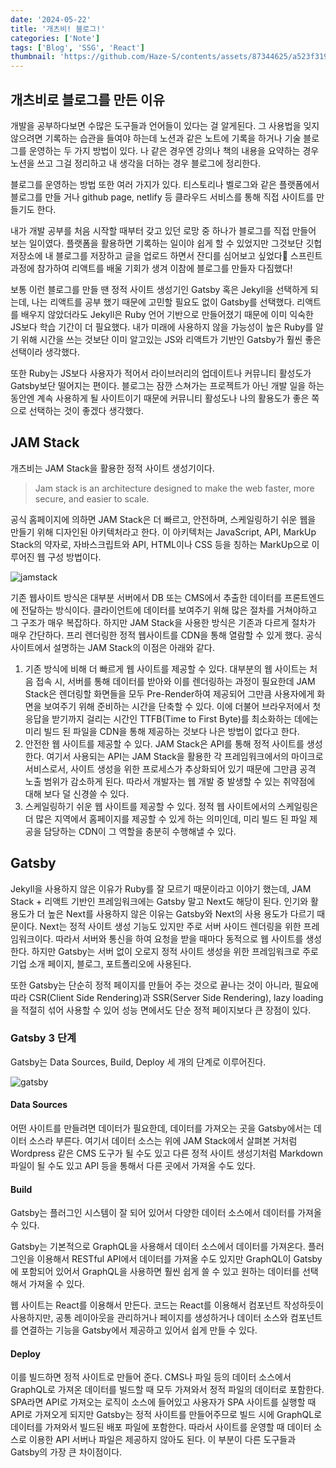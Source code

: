 ```yaml
---
date: '2024-05-22'
title: '개츠비! 블로그!'
categories: ['Note']
tags: ['Blog', 'SSG', 'React']
thumbnail: 'https://github.com/Haze-S/contents/assets/87344625/a523f319-dc29-4480-99ea-e0be2651fff9'
---
```


## 개츠비로 블로그를 만든 이유

개발을 공부하다보면 수많은 도구들과 언어들이 있다는 걸 알게된다. 그 사용법을 잊지 않으려면 기록하는 습관을 들여야 하는데 노션과 같은 노트에 기록을 하거나 기술 블로그를 운영하는 두 가지 방법이 있다. 나 같은 경우엔 강의나 책의 내용을 요약하는 경우 노션을 쓰고 그걸 정리하고 내 생각을 더하는 경우 블로그에 정리한다.

블로그를 운영하는 방법 또한 여러 가지가 있다. 티스토리나 벨로그와 같은 플랫폼에서 블로그를 만들 거나 github page, netlify 등 클라우드 서비스를 통해 직접 사이트를 만들기도 한다.

내가 개발 공부를 처음 시작할 때부터 갖고 있던 로망 중 하나가 블로그를 직접 만들어 보는 일이였다. 플랫폼을 활용하면 기록하는 일이야 쉽게 할 수 있었지만 그것보단 깃헙 저장소에 내 블로그를 저장하고 글을 업로드 하면서 잔디를 심어보고 싶었다🤭 스프린트 과정에 참가하여 리액트를 배울 기회가 생겨 이참에 블로그를 만들자 다짐했다!

보통 이런 블로그를 만들 땐 정적 사이트 생성기인 Gatsby 혹은 Jekyll을 선택하게 되는데, 나는 리액트를 공부 했기 때문에 고민할 필요도 없이 Gatsby를 선택했다. 리액트를 배우지 않았더라도 Jekyll은 Ruby 언어 기반으로 만들어졌기 때문에 이미 익숙한 JS보다 학습 기간이 더 필요했다. 내가 미래에 사용하지 않을 가능성이 높은 Ruby를 알기 위해 시간을 쓰는 것보단 이미 알고있는 JS와 리액트가 기반인 Gatsby가 훨씬 좋은 선택이라 생각했다.

또한 Ruby는 JS보다 사용자가 적어서 라이브러리의 업데이트나 커뮤니티 활성도가 Gatsby보단 떨어지는 편이다. 블로그는 잠깐 스쳐가는 프로젝트가 아닌 개발 일을 하는 동안엔 계속 사용하게 될 사이트이기 때문에 커뮤니티 활성도나 나의 활용도가 좋은 쪽으로 선택하는 것이 좋겠다 생각했다.

## JAM Stack

개츠비는 JAM Stack을 활용한 정적 사이트 생성기이다.

> Jam stack is an architecture designed to make the web faster, more secure, and easier to scale.

공식 홈페이지에 의하면 JAM Stack은 더 빠르고, 안전하며, 스케일링하기 쉬운 웹을 만들기 위해 디자인된 아키텍처라고 한다. 이 아키텍처는 JavaScript, API, MarkUp Stack의 약자로, 자바스크립트와 API, HTML이나 CSS 등을 칭하는 MarkUp으로 이루어진 웹 구성 방법이다.

![jamstack](https://github.com/Haze-S/contents/assets/87344625/39ba361d-064c-4bbf-b246-9639772d7775)

기존 웹사이트 방식은 대부분 서버에서 DB 또는 CMS에서 추출한 데이터를 프론트엔드에 전달하는 방식이다. 클라이언트에 데이터를 보여주기 위해 많은 절차를 거쳐야하고 그 구조가 매우 복잡하다. 하지만 JAM Stack을 사용한 방식은 기존과 다르게 절차가 매우 간단하다. 프리 렌더링한 정적 웹사이트를 CDN을 통해 열람할 수 있게 했다. 공식 사이트에서 설명하는 JAM Stack의 이점은 아래와 같다.

1. 기존 방식에 비해 더 빠르게 웹 사이트를 제공할 수 있다. 대부분의 웹 사이트는 처음 접속 시, 서버를 통해 데이터를 받아와 이를 렌더링하는 과정이 필요한데 JAM Stack은 렌더링할 화면들을 모두 Pre-Render하여 제공되어 그만큼 사용자에게 화면을 보여주기 위해 준비하는 시간을 단축할 수 있다. 이에 더불어 브라우저에서 첫 응답을 받기까지 걸리는 시간인 TTFB(Time to First Byte)를 최소화하는 데에는 미리 빌드 된 파일을 CDN을 통해 제공하는 것보다 나은 방법이 없다고 한다.
2. 안전한 웹 사이트를 제공할 수 있다. JAM Stack은 API를 통해 정적 사이트를 생성한다. 여기서 사용되는 API는 JAM Stack을 활용한 각 프레임워크에서의 마이크로 서비스로서, 사이트 생성을 위한 프로세스가 추상화되어 있기 때문에 그만큼 공격 노출 범위가 감소하게 된다. 따라서 개발자는 웹 개발 중 발생할 수 있는 취약점에 대해 보다 덜 신경쓸 수 있다.
3. 스케일링하기 쉬운 웹 사이트를 제공할 수 있다. 정적 웹 사이트에서의 스케일링은 더 많은 지역에서 홈페이지를 제공할 수 있게 하는 의미인데, 미리 빌드 된 파일 제공을 담당하는 CDN이 그 역할을 충분히 수행해낼 수 있다.

## Gatsby

Jekyll을 사용하지 않은 이유가 Ruby를 잘 모르기 때문이라고 이야기 했는데, JAM Stack + 리액트 기반인 프레임워크에는 Gatsby 말고 Next도 해당이 된다. 인기와 활용도가 더 높은 Next를 사용하지 않은 이유는 Gatsby와 Next의 사용 용도가 다르기 때문이다. Next는 정적 사이트 생성 기능도 있지만 주로 서버 사이드 렌더링을 위한 프레임워크이다. 따라서 서버와 통신을 하여 요청을 받을 때마다 동적으로 웹 사이트를 생성한다. 하지만 Gatsby는 서버 없이 오로지 정적 사이트 생성을 위한 프레임워크로 주로 기업 소개 페이지, 블로그, 포트폴리오에 사용된다.

또한 Gatsby는 단순히 정적 페이지를 만들어 주는 것으로 끝나는 것이 아니라, 필요에 따라 CSR(Client Side Rendering)과 SSR(Server Side Rendering), lazy loading을 적절히 섞어 사용할 수 있어 성능 면에서도 단순 정적 페이지보다 큰 장점이 있다.

### Gatsby 3 단계

Gatsby는 Data Sources, Build, Deploy 세 개의 단계로 이루어진다.

![gatsby](https://github.com/Haze-S/contents/assets/87344625/a2760052-d3e6-41f9-9639-efc5756860a8)

#### Data Sources

어떤 사이트를 만들려면 데이터가 필요한데, 데이터를 가져오는 곳을 Gatsby에서는 데이터 소스라 부른다. 여기서 데이터 소스는 위에 JAM Stack에서 살펴본 거처럼 Wordpress 같은 CMS 도구가 될 수도 있고 다른 정적 사이트 생성기처럼 Markdown 파일이 될 수도 있고 API 등을 통해서 다른 곳에서 가져올 수도 있다.

#### Build

Gatsby는 플러그인 시스템이 잘 되어 있어서 다양한 데이터 소스에서 데이터를 가져올 수 있다.

Gatsby는 기본적으로 GraphQL을 사용해서 데이터 소스에서 데이터를 가져온다. 플러그인을 이용해서 RESTful API에서 데이터를 가져올 수도 있지만 GraphQL이 Gatsby에 포함되어 있어서 GraphQL을 사용하면 훨씬 쉽게 쓸 수 있고 원하는 데이터를 선택해서 가져올 수 있다.

웹 사이트는 React를 이용해서 만든다. 코드는 React를 이용해서 컴포넌트 작성하듯이 사용하지만, 공통 레이아웃을 관리하거나 페이지를 생성하거나 데이터 소스와 컴포넌트를 연결하는 기능을 Gatsby에서 제공하고 있어서 쉽게 만들 수 있다.

#### Deploy

이를 빌드하면 정적 사이트로 만들어 준다. CMS나 파일 등의 데이터 소스에서 GraphQL로 가져온 데이터를 빌드할 때 모두 가져와서 정적 파일의 데이터로 포함한다. SPA라면 API로 가져오는 로직이 소스에 들어있고 사용자가 SPA 사이트를 실행할 때 API로 가져오게 되지만 Gatsby는 정적 사이트를 만들어주므로 빌드 시에 GraphQL로 데이터를 가져와서 빌드된 배포 파일에 포함한다. 따라서 사이트를 운영할 때 데이터 소스로 이용한 API 서버나 파일은 제공하지 않아도 된다. 이 부분이 다른 도구들과 Gatsby의 가장 큰 차이점이다.
